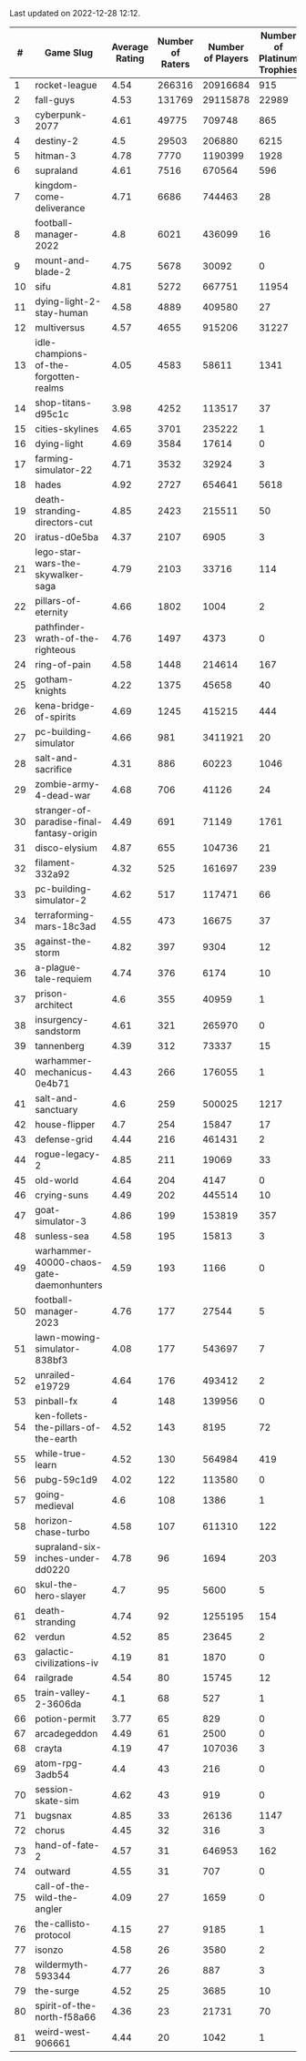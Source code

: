 Last updated on 2022-12-28 12:12.


|#|Game Slug|Average Rating|Number of Raters|Number of Players|Number of Platinum Trophies|Max Rarity (%)|
|---|---|---|---|---|---|---|
|1|rocket-league|4.54|266316|20916684|915|77|
|2|fall-guys|4.53|131769|29115878|22989|7|
|3|cyberpunk-2077|4.61|49775|709748|865|64|
|4|destiny-2|4.5|29503|206880|6215|94|
|5|hitman-3|4.78|7770|1190399|1928|48|
|6|supraland|4.61|7516|670564|596|99|
|7|kingdom-come-deliverance|4.71|6686|744463|28|30|
|8|football-manager-2022|4.8|6021|436099|16|49|
|9|mount-and-blade-2|4.75|5678|30092|0|19|
|10|sifu|4.81|5272|667751|11954|96|
|11|dying-light-2-stay-human|4.58|4889|409580|27|4|
|12|multiversus|4.57|4655|915206|31227|76|
|13|idle-champions-of-the-forgotten-realms|4.05|4583|58611|1341|15|
|14|shop-titans-d95c1c|3.98|4252|113517|37|97|
|15|cities-skylines|4.65|3701|235222|1|72|
|16|dying-light|4.69|3584|17614|0|95|
|17|farming-simulator-22|4.71|3532|32924|3|78|
|18|hades|4.92|2727|654641|5618|89|
|19|death-stranding-directors-cut|4.85|2423|215511|50|85|
|20|iratus-d0e5ba|4.37|2107|6905|3|85|
|21|lego-star-wars-the-skywalker-saga|4.79|2103|33716|114|97|
|22|pillars-of-eternity|4.66|1802|1004|2|80|
|23|pathfinder-wrath-of-the-righteous|4.76|1497|4373|0|47|
|24|ring-of-pain|4.58|1448|214614|167|96|
|25|gotham-knights|4.22|1375|45658|40|20|
|26|kena-bridge-of-spirits|4.69|1245|415215|444|94|
|27|pc-building-simulator|4.66|981|3411921|20|48|
|28|salt-and-sacrifice|4.31|886|60223|1046|91|
|29|zombie-army-4-dead-war|4.68|706|41126|24|67|
|30|stranger-of-paradise-final-fantasy-origin|4.49|691|71149|1761|98|
|31|disco-elysium|4.87|655|104736|21|28|
|32|filament-332a92|4.32|525|161697|239|93|
|33|pc-building-simulator-2|4.62|517|117471|66|74|
|34|terraforming-mars-18c3ad|4.55|473|16675|37|48|
|35|against-the-storm|4.82|397|9304|12|34|
|36|a-plague-tale-requiem|4.74|376|6174|10|91|
|37|prison-architect|4.6|355|40959|1|31|
|38|insurgency-sandstorm|4.61|321|265970|0|6|
|39|tannenberg|4.39|312|73337|15|88|
|40|warhammer-mechanicus-0e4b71|4.43|266|176055|1|24|
|41|salt-and-sanctuary|4.6|259|500025|1217|83|
|42|house-flipper|4.7|254|15847|17|94|
|43|defense-grid|4.44|216|461431|2|80|
|44|rogue-legacy-2|4.85|211|19069|33|2|
|45|old-world|4.64|204|4147|0|84|
|46|crying-suns|4.49|202|445514|10|65|
|47|goat-simulator-3|4.86|199|153819|357|91|
|48|sunless-sea|4.58|195|15813|3|36|
|49|warhammer-40000-chaos-gate-daemonhunters|4.59|193|1166|0|69|
|50|football-manager-2023|4.76|177|27544|5|79|
|51|lawn-mowing-simulator-838bf3|4.08|177|543697|7|86|
|52|unrailed-e19729|4.64|176|493412|2|7|
|53|pinball-fx|4|148|139956|0|86|
|54|ken-follets-the-pillars-of-the-earth|4.52|143|8195|72|46|
|55|while-true-learn|4.52|130|564984|419|93|
|56|pubg-59c1d9|4.02|122|113580|0|73|
|57|going-medieval|4.6|108|1386|1|66|
|58|horizon-chase-turbo|4.58|107|611310|122|88|
|59|supraland-six-inches-under-dd0220|4.78|96|1694|203|99|
|60|skul-the-hero-slayer|4.7|95|5600|5|96|
|61|death-stranding|4.74|92|1255195|154|91|
|62|verdun|4.52|85|23645|2|75|
|63|galactic-civilizations-iv|4.19|81|1870|0|80|
|64|railgrade|4.54|80|15745|12|98|
|65|train-valley-2-3606da|4.1|68|527|1|89|
|66|potion-permit|3.77|65|829|0|98|
|67|arcadegeddon|4.49|61|2500|0|91|
|68|crayta|4.19|47|107036|3|23|
|69|atom-rpg-3adb54|4.4|43|216|0|98|
|70|session-skate-sim|4.62|43|919|0|25|
|71|bugsnax|4.85|33|26136|1147|97|
|72|chorus|4.45|32|316|3|85|
|73|hand-of-fate-2|4.57|31|646953|162|72|
|74|outward|4.55|31|707|0|74|
|75|call-of-the-wild-the-angler|4.09|27|1659|0|51|
|76|the-callisto-protocol|4.15|27|9185|1|92|
|77|isonzo|4.58|26|3580|2|58|
|78|wildermyth-593344|4.77|26|887|3|12|
|79|the-surge|4.52|25|3685|10|94|
|80|spirit-of-the-north-f58a66|4.36|23|21731|70|64|
|81|weird-west-906661|4.44|20|1042|1|84|
